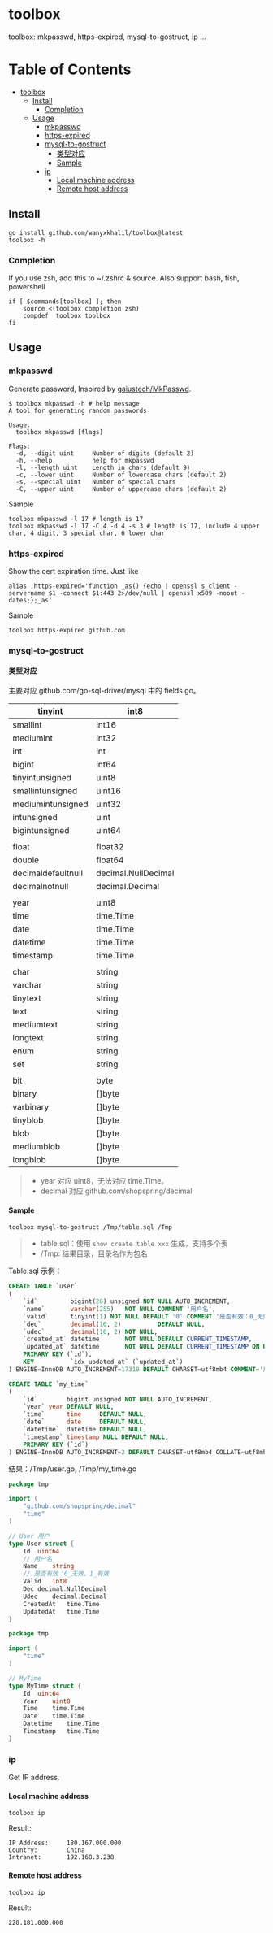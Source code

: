 # toolbox
toolbox: mkpasswd, https-expired, mysql-to-gostruct, ip ...

Table of Contents
=================

* [toolbox](#toolbox)
    * [Install](#install)
        * [Completion](#completion)
    * [Usage](#usage)
        * [mkpasswd](#mkpasswd)
        * [https-expired](#https-expired)
        * [mysql-to-gostruct](#mysql-to-gostruct)
            * [类型对应](#类型对应)
            * [Sample](#sample)
        * [ip](#ip)
            * [Local machine address](#local-machine-address)
            * [Remote host address](#remote-host-address)

## Install

```shell
go install github.com/wanyxkhalil/toolbox@latest
toolbox -h
```

### Completion

If you use zsh, add this to ~/.zshrc & source.
Also support bash, fish, powershell 
```shell
if [ $commands[toolbox] ]; then
	source <(toolbox completion zsh)
	compdef _toolbox toolbox
fi
```

## Usage

### mkpasswd

Generate password, Inspired by [gaiustech/MkPasswd](https://github.com/gaiustech/MkPasswd).
```shell
$ toolbox mkpasswd -h # help message
A tool for generating random passwords

Usage:
  toolbox mkpasswd [flags]

Flags:
  -d, --digit uint     Number of digits (default 2)
  -h, --help           help for mkpasswd
  -l, --length uint    Length in chars (default 9)
  -c, --lower uint     Number of lowercase chars (default 2)
  -s, --special uint   Number of special chars
  -C, --upper uint     Number of uppercase chars (default 2)
```

Sample
```shell
toolbox mkpasswd -l 17 # length is 17
toolbox mkpasswd -l 17 -C 4 -d 4 -s 3 # length is 17, include 4 upper char, 4 digit, 3 special char, 6 lower char
```

### https-expired

Show the cert expiration time. Just like
```shell
alias ,https-expired='function _as() {echo | openssl s_client -servername $1 -connect $1:443 2>/dev/null | openssl x509 -noout -dates;};_as'
```

Sample
```shell
toolbox https-expired github.com
```

### mysql-to-gostruct

#### 类型对应

主要对应 github.com/go-sql-driver/mysql 中的 fields.go。

| tinyint            | int8                |
| ------------------ | ------------------- |
| smallint           | int16               |
| mediumint          | int32               |
| int                | int                 |
| bigint             | int64               |
| tinyintunsigned    | uint8               |
| smallintunsigned   | uint16              |
| mediumintunsigned  | uint32              |
| intunsigned        | uint                |
| bigintunsigned     | uint64              |
|                    |                     |
| float              | float32             |
| double             | float64             |
| decimaldefaultnull | decimal.NullDecimal |
| decimalnotnull     | decimal.Decimal     |
|                    |                     |
| year               | uint8               |
| time               | time.Time           |
| date               | time.Time           |
| datetime           | time.Time           |
| timestamp          | time.Time           |
|                    |                     |
| char               | string              |
| varchar            | string              |
| tinytext           | string              |
| text               | string              |
| mediumtext         | string              |
| longtext           | string              |
| enum               | string              |
| set                | string              |
|                    |                     |
| bit                | byte                |
| binary             | []byte              |
| varbinary          | []byte              |
| tinyblob           | []byte              |
| blob               | []byte              |
| mediumblob         | []byte              |
| longblob           | []byte              |


> - year 对应 uint8，无法对应 time.Time。
> - decimal 对应 github.com/shopspring/decimal

#### Sample

```shell
toolbox mysql-to-gostruct /Tmp/table.sql /Tmp
```

> - table.sql：使用 `show create table xxx` 生成，支持多个表
> - /Tmp: 结果目录，目录名作为包名

Table.sql 示例：

```sql
CREATE TABLE `user`
(
    `id`         bigint(20) unsigned NOT NULL AUTO_INCREMENT,
    `name`       varchar(255)   NOT NULL COMMENT '用户名',
    `valid`      tinyint(1) NOT NULL DEFAULT '0' COMMENT '是否有效：0_无效，1_有效',
    `dec`        decimal(10, 2)          DEFAULT NULL,
    `udec`       decimal(10, 2) NOT NULL,
    `created_at` datetime       NOT NULL DEFAULT CURRENT_TIMESTAMP,
    `updated_at` datetime       NOT NULL DEFAULT CURRENT_TIMESTAMP ON UPDATE CURRENT_TIMESTAMP,
    PRIMARY KEY (`id`),
    KEY          `idx_updated_at` (`updated_at`)
) ENGINE=InnoDB AUTO_INCREMENT=17318 DEFAULT CHARSET=utf8mb4 COMMENT='用户';

CREATE TABLE `my_time`
(
    `id`        bigint unsigned NOT NULL AUTO_INCREMENT,
    `year` year DEFAULT NULL,
    `time`      time     DEFAULT NULL,
    `date`      date     DEFAULT NULL,
    `datetime`  datetime DEFAULT NULL,
    `timestamp` timestamp NULL DEFAULT NULL,
    PRIMARY KEY (`id`)
) ENGINE=InnoDB AUTO_INCREMENT=2 DEFAULT CHARSET=utf8mb4 COLLATE=utf8mb4_0900_ai_ci;
```



结果：/Tmp/user.go, /Tmp/my_time.go

```go
package tmp

import (
	"github.com/shopspring/decimal"
	"time"
)

// User 用户
type User struct {
	Id	uint64
	// 用户名
	Name	string
	// 是否有效：0_无效，1_有效
	Valid	int8
	Dec	decimal.NullDecimal
	Udec	decimal.Decimal
	CreatedAt	time.Time
	UpdatedAt	time.Time
}
```

```go
package tmp

import (
	"time"
)

// MyTime
type MyTime struct {
	Id	uint64
	Year	uint8
	Time	time.Time
	Date	time.Time
	Datetime	time.Time
	Timestamp	time.Time
}
```

### ip

Get IP address.

#### Local machine address

```shell
toolbox ip
```

Result:
```shell
IP Address:		180.167.000.000
Country:		China
Intranet:		192.168.3.238
```

#### Remote host address

```shell
toolbox ip
```

Result:

```shell
220.181.000.000
```